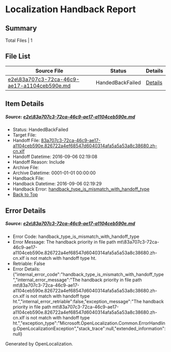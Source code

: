 # <a name='report-top'></a> Localization Handback Report

## Summary
 Total Files | 1

## File List
 Source File | Status | Details 
 ----------- | ------ | ------- 
 [e2e\83a707c3-72ca-46c9-ae17-a1104ceb590e.md](https://github.com/OpenLocalizationTestOrg/ol-test0/blob/902fc9b79d6ae06adae8d5379e53f2089cc37c0a/e2e/83a707c3-72ca-46c9-ae17-a1104ceb590e.md) | HandedBackFailed | [Details](#e42ee19ddf6173f88699dd5c59b2561dc8d4bce56)

## Item Details
##### <a name='e42ee19ddf6173f88699dd5c59b2561dc8d4bce56'></a> Source: [e2e\83a707c3-72ca-46c9-ae17-a1104ceb590e.md](https://github.com/OpenLocalizationTestOrg/ol-test0/blob/902fc9b79d6ae06adae8d5379e53f2089cc37c0a/e2e/83a707c3-72ca-46c9-ae17-a1104ceb590e.md)
* Status: HandedBackFailed
* Target File: 
* Handoff File: [83a707c3-72ca-46c9-ae17-a1104ceb590e.826722a4ef68547d6040314afa5a5a53a8c38680.zh-cn.xlf](https://github.com/OpenLocalizationTestOrg/ol-test0-handoff/blob/29c43fe22e59c3c0178f1f4b5c2238f89d1b4d2d/ol-handoff/OpenLocalizationTestOrg/ol-test0-zhcn/ci/ht/83a707c3-72ca-46c9-ae17-a1104ceb590e.826722a4ef68547d6040314afa5a5a53a8c38680.zh-cn.xlf)
* Handoff Datetime: 2016-09-06 02:19:08
* Handoff Reason: Include
* Archive File: 
* Archive Datetime: 0001-01-01 00:00:00
* Handback File: 
* Handback Datetime: 2016-09-06 02:19:29
* Handback Error: [handback_type_is_mismatch_with_handoff_type](#e42ee19ddf6173f88699dd5c59b2561dc8d4bce56handback_type_is_mismatch_with_handoff_type)
* [Back to Top](#report-top)


## Error Details
##### <a name='e42ee19ddf6173f88699dd5c59b2561dc8d4bce56handback_type_is_mismatch_with_handoff_type'></a> Source: [e2e\83a707c3-72ca-46c9-ae17-a1104ceb590e.md](#e42ee19ddf6173f88699dd5c59b2561dc8d4bce56)
* Error Code: handback_type_is_mismatch_with_handoff_type
* Error Message: The handback priority in file path mt\83a707c3-72ca-46c9-ae17-a1104ceb590e.826722a4ef68547d6040314afa5a5a53a8c38680.zh-cn.xlf is not match with handoff type ht.
* Retriable: False
* Error Details: {"internal_error_code":"handback_type_is_mismatch_with_handoff_type","internal_error_message":"The handback priority in file path mt\\83a707c3-72ca-46c9-ae17-a1104ceb590e.826722a4ef68547d6040314afa5a5a53a8c38680.zh-cn.xlf is not match with handoff type ht.","internal_error_retriable":false,"exception_message":"The handback priority in file path mt\\83a707c3-72ca-46c9-ae17-a1104ceb590e.826722a4ef68547d6040314afa5a5a53a8c38680.zh-cn.xlf is not match with handoff type ht.","exception_type":"Microsoft.OpenLocalization.Common.ErrorHandling.OpenLocalizationException","stack_trace":null,"extended_information":null}


Generated by OpenLocalization.
